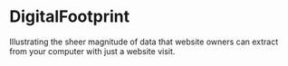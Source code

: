 # DigitalFootprint
Illustrating the sheer magnitude of data that website owners can extract from your computer with just a website visit.

